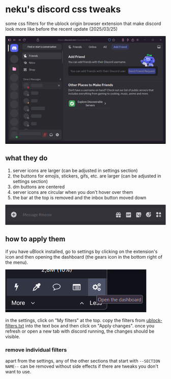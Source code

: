 # neku's discord css tweaks
some css filters for the ublock origin browser extension that make discord look more like before the recent update (2025/03/25)

![preview of bigger server icons](media/screen.png)

## what they do
1. server icons are larger (can be adjusted in settings section)
2. the buttons for emojis, stickers, gifs, etc. are larger (can be adjusted in settings section)
3. dm buttons are centered
4. server icons are circular when you don't hover over them
5. the bar at the top is removed and the inbox button moved down

![preview of bigger chat button icons](media/chat-buttons.png)

## how to apply them
if you have uBlock installed, go to settings by clicking on the extension's icon and then opening the dashboard (the gears icon in the bottom right of the menu).

![where to find the settings](media/ublock-settings.png)

in the settings, click on "My filters" at the top. copy the filters from [ublock-filters.txt](ublock-filters.txt) into the text box and then click on "Apply changes". once you refresh or open a new tab with discord running, the changes should be visible.

### remove individual filters
apart from the settings, any of the other sections that start with `--SECTION NAME--` can be removed without side effects if there are tweaks you don't want to use.
